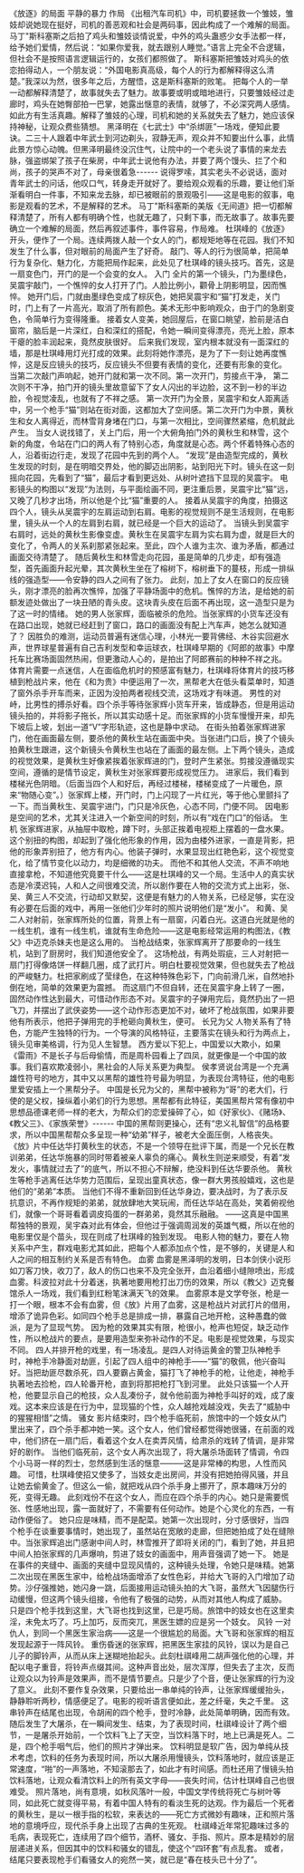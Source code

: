 《放逐》的局面
平静的暴力
作局    《出租汽车司机》中，司机要拯救一个雏妓，雏妓却说她现在挺好，司机的善恶观和社会是两码事，因此构成了一个难解的局面。     马丁"斯科塞斯之后拍了鸡头和雏妓谈情说爱，中外的鸡头蛊惑少女手法都一样，给予她们爱情，然后说：“如果你爱我，就去跟别人睡觉。”语言上完全不合逻辑，但社会不是按照语言逻辑运行的，女孩们都照做了。     斯科塞斯把雏妓对鸡头的依恋拍得动人，一个朋友说：“外国电影真高级，每个人的行为都解释得这么清楚。”我深以为然，很多年之后，方醒悟，这是斯科塞斯的败笔。     把每个人的一举一动都解释清楚了，故事就失去了魅力。故事要或明或暗地进行，只要雏妓经过走廊时，鸡头在她臀部拍一巴掌，她露出惬意的表情，就够了，不必深究两人感情。     如此方有生活真趣。解释了雏妓的心理，司机和她的关系就失去了魅力，她应该保持神秘，让观众费些猜想。     黑泽明在《七武士》中“杀绑匪”一场戏，便知此要诀。二三十人跟着中年武士到河边剃头，寂静无声，观众并不知要出什么事，此情此景方惊心动魄。但黑泽明最终没沉住气，让院中的一个老头说了事情的来龙去脉，强盗绑架了孩子在柴房，中年武士说他有办法，并要了两个馒头、拦了个和尚，孩子的哭声不对了，母亲很着急------     说得罗嗦，其实老头不必说话，面对青年武士的问话，他叹口气，转身走开就好了。要给观众观看的乐趣，要让他们渐渐看明白一件事，不知来龙去脉，却已被眼前的景观吸引——这是电影的叙事，电影是观看的艺术，不是解释的艺术。     马丁"斯科塞斯的美版《无间道》把一切都解释清楚了，所有人都有明确个性，也就无趣了，只剩下事，而无故事了。故事先要确立一个难解的局面，然后再叙述事件，事件容易，作局难。     杜琪峰的《放逐》开头，便作了一个局。连续两拨人敲一个女人的门，都规矩地等在花园。我们不知发生了什么事，但对眼前的局面产生了好奇。     敲门、等人的行为很简单，把简单行为复杂化、魅力化，方能把局作起来，此处见了杜琪峰的镜头技巧。首先，这是一扇变色门，开门的是一个会变的女人。 
入门    全片的第一个镜头，门为墨绿色，吴震宇敲门，一个憔悴的女人打开了门。人脸比例小，颧骨上阴影明显，因而憔悴。     她开门后，门就由墨绿色变成了棕灰色，她把吴震宇和“猫”打发走，关门时，门上有了一片高光，取消了所有颜色。美术无形中影响观众，由于门的急剧变色，令简单行为变得隆重。     接着女人变美，她回屋后，在窗口眺望，脸前是洁白窗帘，脑后是一片深红，白和深红的搭配，令她一瞬间变得漂亮，亮光上脸，原本干瘪的脸丰润起来，竟然皮肤很好。     后来我们发现，室内根本就没有一面深红的墙，那是杜琪峰用灯光打成的效果。此刻将她作漂亮，是为了下一刻让她再度憔悴，这是反应镜头的技巧，反应镜头不但要有表情的变化，还要有形象的变化。     当第二次敲门声响起，她开门就和第一次不同。第一次开门，剪接点干净，     第二次则不干净，拍门开的镜头里故意留下了女人闪出的半边脸，这不到一秒的半边脸，令视觉凌乱，也就有了不祥之感。     第一次开门为全景，吴震宇和女人距离适中，另一个枪手“猫”则站在街对面，这都加大了空间感。第二次开门为中景，黄秋生和女人离得近，而林雪背身堵在门口，与第一次相比，空间骤然紧缩，危机就此产生。     当女人说找错了，关上门后，用一个大俯角拍门外的黄秋生和林雪，这个新的角度，令站在门口的两人有了特别心态，角度就是心态。两个怀着特殊心态的人，沿着街边行走，发现了花园中先到的两个人。     “发现”是由造型完成的，黄秋生发现的时刻，是在明暗交界处，他的脚迈出阴影，站到阳光下时。镜头在这一刻摇向花园，先看到了“猫”，最后才看到更远处、从树叶遮挡下显现的吴震宇。     电影镜头的构图以“发现”为法则，与平面绘画不同，更注重后景，吴震宇比“猫”远，又晚了几秒才出场，所以他是个比“猫”重要的人。     接着从吴震宇的角度，拍摄这四个人，镜头从吴震宇的左肩运动到右肩。电影的视觉规则不是生活规则，在电影里，镜头从一个人的左肩到右肩，就已经是一个巨大的运动了。     当镜头到吴震宇右肩时，远处的黄秋生影像变虚。黄秋生在吴震宇左肩为实右肩为虚，就是巨大的变化了，令两人的关系刹那紧张起来。至此，四个人谁为主次、谁为矛盾，都通过画面交待清楚了。     随后黄秋生和林雪走向花园，虽是简单的几步走，却有强造型，首先画面升起光晕，其次黄秋生坐在了榕树下，榕树垂下的蔓枝，形成一排纵线的强造型——令安静的四人之间有了张力。     此刻，加上了女人在窗口的反应镜头，刚才漂亮的脸再次憔悴，加强了平静场面中的危机。憔悴的方法，是给她的前额发迹处做出了一块丑陋的青头皮。这块青头皮在后面不再出现，这一造型只是为了这一时的情绪。     她的男人张家辉，面临被杀的危险。当张家辉的小货车还没有在路口出现，她就已经赶到了窗口，路口的画面没有配上汽车声，她怎么就知道了？     因胜负的难测，运动员普遍有迷信心理，小林光一要背佛经、木谷实回避水声，世界球星普遍有自己吉利发型和幸运球衣，杜琪峰早期的《阿郎的故事》中摩托车比赛场面固然热闹，但更激动人心的，是拍出了阿郎赛前的种种不祥之兆。     体育片需要一点迷信，人在面临危机时的预感富有魅力，杜琪峰将体育片的技巧移植到枪战片来，他在《和为贵》中便运用了一次，黑帮老大在低头看菜单时，知道了窗外杀手开车而来，正因为没拍两者视线交流，这场戏才有味道。     男性的对峙，比男性的搏杀好看。四个杀手等待张家辉小货车开来，皆成静态，但是用运动镜头拍的，并将影子拖长，所以其实动感十足。而张家辉的小货车慢慢开来，却先下坡后上坡，划出一道“V”字形轨迹，这也是静中求动。     在街头拍着张家辉进家门，他在画面最左侧，要杀他的黄秋生站在画面中央。当张进门口后，换了个镜头拍黄秋生跟进，这个新镜头令黄秋生也站在了画面的最左侧。上下两个镜头，造成的视觉效果，是黄秋生好像紧挨着张家辉进的门，登时产生紧张。剪接没遵循现实空间，遵循的是情节设定，黄秋生对张家辉要形成视觉压力。     进家后，我们看到楼梯光色阴暗。（后面当四个人和好后，再经过楼梯，楼梯变成了一片暖色，原来“物随心变”。）张家辉上楼，开门时，门上闪现了一片红光，等于他心里颤抖了一下。而当黄秋生、吴震宇进门，门只是冷灰色，心态不同，门便不同。     因电影是空间的艺术，尤其关注进入一个新空间的时刻，所以有“戏在门口”的俗话。 
生机    张家辉进家，从抽屉中取枪，蹲下时，头部正挨着电视柜上摆着的一盘水果。这个别扭的构图，却起到了强化他形象的作用，因为由楼外进家，一直是背影，把他的形象弄别扭了，他方有内心。他装子弹时，水果显现出红艳色彩，这个视觉变化，给了情节变化以动力，均是细微的功夫。      而他不和其他人交流，不声不响地直接拿枪，不知道他究竟要干什么——这是杜琪峰的又一个局。生活中人的真实状态是冷漠迟钝，人和人之间很难交流，所以剧作要在人物的交流方式上出彩，张、吴、黄三人不交流，行动却又默契，这便是有魅力的人物关系，已经足够，实在没有必要在后面的戏中，再用一张他们少年时的照片说明他们是“发小”。     和黄、吴二人对射前，张家辉所处的位置，背景上有一扇窗，闪着白光。这道白光就是他的一线生机，谁有一线生机，谁就有生命危险——这是电影经常运用的构图法，《教父》中迈克杀妹夫也是这么用的。     当枪战结束，张家辉离开了那要命的一线生机，站到了厨房时，我们知道他安全了。     这场枪战，有两处瑕疵，三人对射把一扇门打得像烙饼一样翻几圈，成了武打片。明白杜要视觉效果，但也就失去了枪战的严峻魅力。杜把家刷成了莹绿色，在这种特殊色彩下，门向前滑几米，自然地扑倒在地，简单的效果更为震撼。     而这扇门不但自转，还在吴震宇身上转了一圈，固然动作性达到最大，可惜动作形态不对。吴震宇的子弹用完后，竟然扔出了一把飞刀，并摆出了武侠姿势——这个动作形态更加不对，破坏了枪战氛围，如果非要他有所表示，他把子弹用完的手枪砸向黄秋生，便可。 
长兄为父   人物关系有了特色，方能产生独特的行为。一个导演的风格特征，主要落实在镜头和行为两点上，镜头见审美格调，行为见人生智慧。     西方爱以下犯上，中国爱以大欺小，如果《雷雨》不是长子与后母偷情，而是周朴园看上了四凤，就更像是一个中国的故事。我们喜欢欺凌弱小，黑社会的人际关系更为典型。     侯孝贤说台湾是一个充满雄性符号的地方，其中又以黑帮的雄性符号最为明显，为表现台湾特征，他的电影里爱安插上一个黑帮分子。     中国是长兄为父的，黑帮中被称为“哥”的老大们，行使的是父权，操纵着小弟们的行为思想。黑帮都有此特征，美国黑帮片常有像初中思想品德课老师一样的老大，为帮众们的恋爱操碎了心，如《好家伙》、《赌场》、《教父三》、《家族荣誉》------    中国的黑帮则更操心，还有“忠义礼智信”的品格要求，所以中国黑帮帮众多呈现一种“幼弟”样子，被老大全面压倒，人格丧失。     《放》片中任达华打黄秋生的状态，不是一个领导在批评下属，而是一个兄长在教训弟弟，任达华施暴的同时带着被亲人辜负的痛心。黄秋生则逆来顺受，有着“发发火，事情就过去了”的底气，所以不担心不辩解，绝没料到任达华要杀他。     黄秋生等枪手逃离任达华势力范围后，呈现出童真状态，像一群大男孩般嬉戏，这也是他们的“弟弟”本质。     当他们不得不重新回到任达华身边，要决战时，为了表示反抗意识，不再作规矩的弟弟，就放肆地大笑玩闹，而任达华站在高处，笑着俯视他们，就像一个哥哥看着调皮捣蛋的一群弟弟，竟然其乐融融。     ——这真是中国黑帮独特的景观，吴宇森对此有体会，但他过于强调周润发的英雄气概，所以在他的电影里仅是个苗头，现在则成了杜琪峰的独到发现。     电影人物的魅力，要在人物关系中产生，群戏电影尤其如此，把每个人都添加点个性，是不够的，关键是人和人之间的相互制约关系是否有特色。 
血雾    血雾是黑泽明的发明，日本剑侠小说形如刀客刀快，收刀了，敌人的伤口也来不及完全张开，血沿着细小缝隙喷出，形成血雾。科波拉对此十分着迷，执著地要用枪打出刀伤的效果，所以《教父》迈克餐馆杀人一场戏，我们看到红粉笔沫满天飞的效果。    血雾原本是文学夸张，枪是一打一个眼，根本不会有血雾，但《放》片用了血雾，这是枪战片对武打片的借用，增添了诡异色彩。如同四个枪手总是排成一排，暴露自己地开枪，这种愚蠢的做派，是为了显现气势。     因为枪的效果其实有限，枪很小，枪声也短促，缺乏动作性，所以枪战片的要点，是要用造型来弥补动作的不足。电影是视觉效果，与现实不同。     四人并排开枪的戏里，有一场凌乱。是四人对待运黄金的警卫队神枪手时，神枪手冷静面对劫匪，引起了四人组中的神枪手——“猫”的敬佩，他兴奋叫好。当把劫匪尽数杀死，四人要霸占黄金，猫打飞了神枪手的枪，让他走，神枪手执著地去捡枪，四人轮番开枪，直到将那把枪打飞到河里。     此处只该猫一个人开枪，他要显示自己的枪技，众人乱凑份子，就令他前面为神枪手叫好的戏，成了废戏。这本来应该是在行为中，显现猫的个性，众人越抢戏越没戏，失去了“威胁中的猩猩相惜”之情。 
骚女    影片结束时，四个枪手临死前，旅馆中的一个妓女从门里出来了，四个杀手都冲她一笑。这个女人，他们曾经都觉得她很骚，在前面的戏中，他们挤在一扇门后，看着这个女人在卖弄风情，给肃杀的戏转了情调，是非常好的剧作。     当他们临死前，这个女人再次出现了，将大屠杀场面转了情调，令四个小马哥一样的烈士，忽然感到生活的惬意———这是非常棒的构思，人性而风趣。     可惜，杜琪峰使招又使多了，当妓女走出房间，并没有把她拍得风骚，并且让她去偷黄金了。但这么一偷，就把戏从四个杀手身上挪开了，原本趣味万分的死，变得无趣。  此刻戏份不在这个女人，而应在四个杀手的内心。她只是需要慌张、性感地出现，露一面就好了，不需要有任何动作。她是个心灵化的东西，一有动作便俗了。     她只应是味精，而不是配菜。她第一次出现时，分寸感很好，当四个枪手在谈重要事情时，她出现了，虽然站在宽敞的走廊，但把她拍成了处在缝隙中。当张家辉追出门感谢中间人时，林雪推开了即将关闭的门，看到了她，并且把中间人拍张家辉的几声爆响，剪进了妓女的画面中，用声音强调了她一下。     她是在事件的夹缝中、画面的夹缝中显现风情的，这种镜头处理，令她只是味精。她第二次出现在黑医生家中，给枪战场面增添了女性色彩，并给大飞哥的入门增加了动势。沙仔强推她，她闪身一跳，后面接用运动镜头拍的大飞哥，虽然大飞因腿伤行动缓慢，但这两个镜头组接，令他有了极强的动势，从而对其他人构成了威胁。     只是四个枪手找到这里，大飞哥也找到这里，已是巧局。旅馆中的妓女也在这里卖淫，未免太巧了。巧上加巧，反而突兀，黑医生嫖的应是另一个妓女。 
风铃    一对仇人，到同一个黑医生家治病——这是一个很尴尬的局面。大飞哥和张家辉的相互发现起源于一阵风铃。     重伤昏迷的张家辉，把黑医生家挂的风铃，误以为是自己儿子的脚铃声，从而从床上迷糊地抬起头。此刻杜祺峰用二胡声强化他的心理，并配以电子重音，将铃声点缀其间。这种声音出处，层次浑厚，但失去了主次，反而让观众以为铃声是效果声，而不是情节要点。只是少了个音，便让张家辉的行为没了意义。     此刻不要作复杂效果，只要给出一串单纯的铃声，让张家辉缓缓抬头，静静聆听两秒，情感便足了。电影的视听语言便如此，差之纤毫，失之千里。    这串铃声在结尾也出现，令胡闹的四个枪手，登时冷静，此处简单明确，因而有效。随后发生了大屠杀，在一瞬间发生、结束，为了表现时间，杜祺峰设计了两个细节，一是屠杀开始前，一个饮料飞上了天空，当饮料落下时，地上已满是死人。二是，四个枪手咽气后，他们的照片才弹出来。    饮料明显是软广告，因为单纯从技术考虑，饮料的任务为表现时间，所以大屠杀用慢镜头，饮料落地时，就应该是正常速度，“啪”的一声落地，不知滚那去了，如此才有时间感。而杜还用了慢镜头拍饮料落地，让观众看清饮料上的所有英文字母——丧失时间，估计杜琪峰自己也很难受。     照片落地，尚有意境，如秋风落叶一般，中国文学传统将死亡与树叶等同，如此死亡就变得平易，有着中国人特有的看淡生死的达观。作为最后一个死者的黄秋生，是以一根手指的松软，来表达的——死亡方式微妙有趣味，正和照片落地的意境呼应，现代杀手身上出现了古典的生死观。    杜祺峰近年常犯趣味过多的毛病，表现死亡，连续用了四个细节，酒杯、骚女、手指、照片。原本是精妙的层层递进关系，但因其中的饮料和骚女的错乱，使这个“四环套”有点乱套。    或者，结尾只要表现枪手们看骚女人的宛然一笑，就已是“春在枝头已十分了”。   
